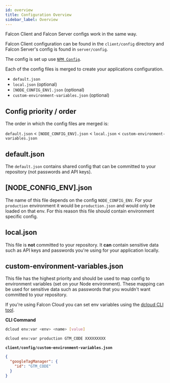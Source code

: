 ```yaml
---
id: overview
title: Configuration Overview
sidebar_label: Overview
---
```

Falcon Client and Falcon Server configs work in the same way.

Falcon Client configuration can be found in the `client/config` directory and Falcon Server's config is found in `server/config`.

The config is set up use <a href="https://www.npmjs.com/package/config" target="_blank" rel="noopener noreferrer">`NPM Config`</a>.

Each of the config files is merged to create your applications configuration.

- `default.json`
- `local.json` (optional)
- `[NODE_CONFIG_ENV].json` (optional)
- `custom-environment-variables.json` (optional)

## Config priority / order

The order in which the config files are merged is:

`default.json` < `[NODE_CONFIG_ENV].json` < `local.json` < `custom-environment-variables.json`

## default.json
The `default.json` contains shared config that can be committed to your repository (not passwords and API keys).

## [NODE_CONFIG_ENV].json
The name of this file depends on the config `NODE_CONFIG_ENV`. For your `production` environment it would be `production.json` and would only be loaded on that env. For this reason this file should contain environment specific config.

## local.json
This file is **not** committed to your repository. It **can** contain sensitive data such as API keys and passwords you're using for your application locally.

## custom-environment-variables.json
This file has the highest priority and should be used to map config to environment variables (set on your Node environment). These mapping can be used for sensitive data such as passwords that you wouldn't want committed to your repository.

If you're using Falcon Cloud you can set env variables using the [dcloud CLI tool](../../cloud/getting-started/dcloud).

**CLI Command**
```bash
dcloud env:var <env> <name> [value]
```

```bash
dcloud env:var production GTM_CODE XXXXXXXXX
```

**`client/config/custom-environment-variables.json`**
```json
{
  "googleTagManager": {
    "id": "GTM_CODE"
  }
}
```
